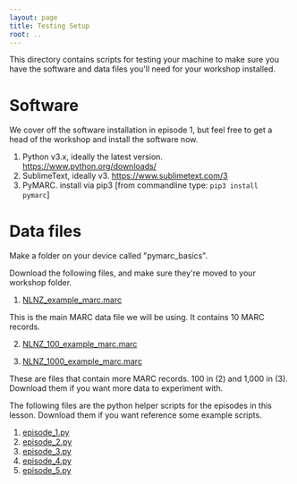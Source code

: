 ```yaml
---
layout: page
title: Testing Setup
root: ..
---
```


This directory contains scripts for testing your machine to make sure
you have the software and data files you'll need for your workshop installed.

# Software

We cover off the software installation in episode 1, but feel free to get a head of the workshop and install the software now. 

1. Python v3.x, ideally the latest version. https://www.python.org/downloads/
2. SublimeText, ideally v3. https://www.sublimetext.com/3
3. PyMARC. install via pip3 [from commandline type: <code>pip3 install pymarc</code>] 

# Data files

Make a folder on your device called "pymarc_basics". 

Download the following files, and make sure they're moved to your workshop folder.

1.  [NLNZ_example_marc.marc](NLNZ_example_marc.marc)

This is the main MARC data file we will be using. It contains 10 MARC records. 

2. [NLNZ_100_example_marc.marc](NLNZ_100_example_marc.marc)

3. [NLNZ_1000_example_marc.marc](NLNZ_1000_example_marc.marc)

These are files that contain more MARC records. 100 in (2) and 1,000 in (3). Download them if you want more data to experiment with. 

The following files are the python helper scripts for the episodes in this lesson. Download them if you want reference some example scripts. 

1.  [episode_1.py](episode_1.py)
2.	[episode_2.py](episode_2.py)
3.	[episode_3.py](episode_3.py)
4.	[episode_4.py](episode_4.py)
5.	[episode_5.py](episode_5.py)
